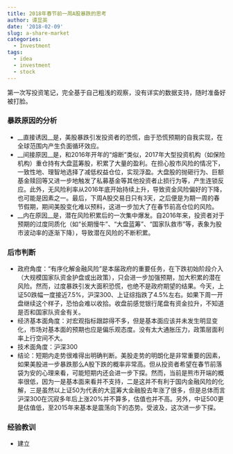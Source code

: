 ```yaml
---
title: 2018年春节前一周A股暴跌的思考
author: 谭显英
date: '2018-02-09'
slug: a-share-market
categories:
  - Investment
tags:
  - idea
  - investment
  - stock
---
```


第一次写投资笔记，完全基于自己粗浅的观察，没有详实的数据支持，随时准备好被打脸。



### 暴跌原因的分析

- __直接诱因__是，美股暴跌引发投资者的恐慌，由于恐慌预期的自我实现，在全球范围内产生负面循环效应。
- __间接原因__是，和2016年开年的“熔断”类似，2017年大型投资机构（如保险机构）重仓持有大盘蓝筹股，积累了大量的盈利。在担心股市风险的情况下，一致性地、理智地选择了减低权益仓位，实现浮盈。大盘股的抛砸行为、巨额基金赎回等又进一步地触发了私募基金等其他投资者止损行为等，产生连锁反应。此外，无风险利率从2016年底开始持续上升，导致资金风险偏好的下降，也可能是因素之一。最后，下周A股交易日只有3天，之后便是为期一周的春节假期，期间美股变化难以预料，这进一步加大了在春节前高仓位的风险。
- __内在原因__是，潜在风险积累后的一次集中爆发。自2016年来，投资者对于预期的过度同质化（如“长期慢牛”、“大盘蓝筹”、“国家队救市”等，表象为股市波动率的逐渐下降），导致潜在风险的不断积累。

### 后市判断

- 政府角度：“有序化解金融风险”是本届政府的重要任务，在下跌初始阶段介入（大规模国家队资金护盘或出政策），只会进一步加强预期，加大积累的潜在风险。然而，过度暴跌引发大面积恐慌，也绝不是政府期望的结果。今天，上证50跌幅一度接近7.5%，沪深300、上证综指跌了4.5%左右。如果下周一开盘继续这个样子，恐怕会难以收拾。收盘前感觉银行尾盘有资金拉升，不知道是否和国家队资金有关。
- 经济基本面角度：对宏观指标跟踪得不多，但是基本面应该并未发生明显变化，市场对基本面的预期也应是偏乐观态度。没有太大通胀压力，政策层面利率上行空间不大。
- 技术面角度：沪深300
- 结论：短期内走势很难得出明确判断。美股走势的明朗化是非常重要的因素，如果美股进一步暴跌那么A股下跌的概率非常高。但从投资者希望在春节前落袋为安的心理来看，可能短期内还会进一步下探。然而，当前是熊市开端的概率很低，因为一是基本面来看并不支持，二是这并不有利于国内金融风险的化解，三是虽然以上证50为代表的大蓝筹大金融股去年涨了很多，但是总体而言沪深300在沉寂多年后上涨20%并不算多，估值也并不高。另外，中证500更是估值低，至2015年来基本是震荡向下的态势。受波及，这次进一步下探。

### 经验教训

- 建立
